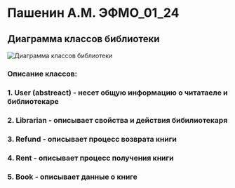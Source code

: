 # Пашенин А.М. ЭФМО_01_24
## Диаграмма классов библиотеки
![Диаграмма классов библиотеки](https://github.com/user-attachments/assets/e222c157-b47a-428c-941e-597615c01d88)
### Описание классов:
### 1. User (abstreact) - несет общую информацию о читатаеле и библиотекаре
### 2. Librarian - описывает свойства и действия бибилиотекаря
### 3. Refund - описывает процесс возврата книги
### 4. Rent - описывает процесс получения книги
### 5. Book - описывает данные о книге
